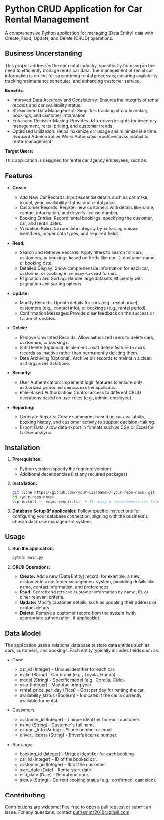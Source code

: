 # Python CRUD Application for Car Rental Management

A comprehensive Python application for managing [Data Entity] data with Create, Read, Update, and Delete (CRUD) operations.

## Business Understanding

This project addresses the car rental industry, specifically focusing on the need to efficiently manage rental car data. The management of rental car information is crucial for streamlining rental processes, ensuring availability, tracking maintenance schedules, and enhancing customer service.

**Benefits:**

* Improved Data Accuracy and Consistency: Ensures the integrity of rental records and car availability status.
* Streamlined Data Management: Simplifies tracking of car inventory, bookings, and customer information.
* Enhanced Decision-Making: Provides data-driven insights for inventory management, rental pricing, and customer trends.
* Optimized Utilization: Helps maximize car usage and minimize idle time.
Reduced Administrative Work: Automates repetitive tasks related to rental management.


**Target Users:**

This application is designed for rental car agency employees, such as:

## Features

* **Create:**
   *  Add New Car Records: Input essential details such as car make, model, year, availability status, and rental price.
   * Customer Records: Register new customers with details like name, contact information, and driver’s license number.
   * Booking Entries: Record rental bookings, specifying the customer, car, and rental dates.
   * Validation Rules: Ensure data integrity by enforcing unique identifiers, proper data types, and required fields.

* **Read:**
   * Search and Retrieve Records: Apply filters to search for cars, customers, or bookings based on fields like car ID, customer name, or booking date.
   * Detailed Display: Show comprehensive information for each car, customer, or booking in an easy-to-read format.
   * Pagination and Sorting: Handle large datasets efficiently with pagination and sorting options.

* **Update:**
    * Modify Records: Update details for cars (e.g., rental price), customers (e.g., contact info), or bookings (e.g., rental period).
    * Confirmation Messages: Provide clear feedback on the success or failure of updates.
 
* **Delete:**
    * Remove Unwanted Records: Allow authorized users to delete cars, customers, or bookings.
    * Soft Delete (Optional): Implement a soft delete feature to mark records as inactive rather than permanently deleting them.
    * Data Archiving (Optional): Archive old records to maintain a clean and organized database.

* **Security:**
    * User Authentication: Implement login features to ensure only authorized personnel can access the application.
    * Role-Based Authorization: Control access to different CRUD operations based on user roles (e.g., admin, employee).
 
* **Reporting:**
    * Generate Reports: Create summaries based on car availability, booking history, and customer activity to support decision-making.
    * Export Data: Allow data export in formats such as CSV or Excel for further analysis.


## Installation

1. **Prerequisites:**
    * Python version (specify the required version)
    * Additional dependencies (list any required packages)

2. **Installation:**
    ```bash
    git clone https://github.com/<your-username>/<your-repo-name>.git
    cd <your-repo-name>
    pip install -r requirements.txt  # If using a requirements.txt file
    ```

3. **Database Setup (if applicable):**
    Follow specific instructions for configuring your database connection, aligning with the business's chosen database management system.

## Usage

1. **Run the application:**
    ```bash
    python main.py
    ```

2. **CRUD Operations:**
    * **Create:** Add a new [Data Entity] record, for example, a new customer in a customer management system, providing details like name, contact information, and preferences.
    * **Read:** Search and retrieve customer information by name, ID, or other relevant criteria.
    * **Update:** Modify customer details, such as updating their address or contact details.
    * **Delete:** Remove a customer record from the system (with appropriate authorization, if applicable).

## Data Model
The application uses a relational database to store data entities such as cars, customers, and bookings. Each entity typically includes fields such as:
   * Cars:
     - car_id (Integer) - Unique identifier for each car.
     - make (String) - Car brand (e.g., Toyota, Honda).
     - model (String) - Specific model (e.g., Corolla, Civic).
     - year (Integer) - Manufacturing year.
     - rental_price_per_day (Float) - Cost per day for renting the car.
     - availability_status (Boolean) - Indicates if the car is currently available for rental.

   * Customers:
     - customer_id (Integer) - Unique identifier for each customer.
     - name (String) - Customer's full name.
     - contact_info (String) - Phone number or email.
     - driver_license (String) - Driver’s license number.

   * Bookings:
     - booking_id (Integer) - Unique identifier for each booking.
     - car_id (Integer) - ID of the booked car.
     - customer_id (Integer) - ID of the customer.
     - start_date (Date) - Rental start date.
     - end_date (Date) - Rental end date.
     - status (String) - Current booking status (e.g., confirmed, canceled).


## Contributing
Contributions are welcome! Feel free to open a pull request or submit an issue. For any questions, contact putriemma2010@gmail.com.

